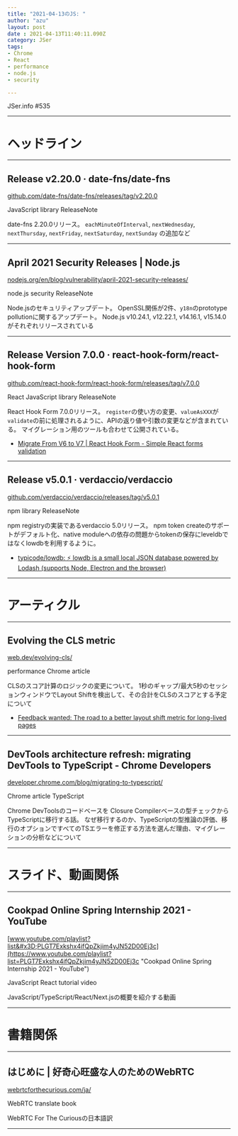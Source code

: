 ```yaml
---
title: "2021-04-13のJS: "
author: "azu"
layout: post
date : 2021-04-13T11:40:11.090Z
category: JSer
tags:
- Chrome
- React
- performance
- node.js
- security

---
```


JSer.info #535

----

<h1 class="site-genre">ヘッドライン</h1>

----

## Release v2.20.0 · date-fns/date-fns
[github.com/date-fns/date-fns/releases/tag/v2.20.0](https://github.com/date-fns/date-fns/releases/tag/v2.20.0 "Release v2.20.0 · date-fns/date-fns")
<p class="jser-tags jser-tag-icon"><span class="jser-tag">JavaScript</span> <span class="jser-tag">library</span> <span class="jser-tag">ReleaseNote</span></p>

date-fns 2.20.0リリース。
`eachMinuteOfInterval`, `nextWednesday`, `nextThursday`, `nextFriday`, `nextSaturday`, `nextSunday` の追加など


----

## April 2021 Security Releases | Node.js
[nodejs.org/en/blog/vulnerability/april-2021-security-releases/](https://nodejs.org/en/blog/vulnerability/april-2021-security-releases/ "April 2021 Security Releases | Node.js")
<p class="jser-tags jser-tag-icon"><span class="jser-tag">node.js</span> <span class="jser-tag">security</span> <span class="jser-tag">ReleaseNote</span></p>

Node.jsのセキュリティアップデート。
OpenSSL関係が2件、`y18n`のprototype pollutionに関するアップデート。
Node.js v10.24.1, v12.22.1, v14.16.1, v15.14.0がそれぞれリリースされている


----

## Release Version 7.0.0 · react-hook-form/react-hook-form
[github.com/react-hook-form/react-hook-form/releases/tag/v7.0.0](https://github.com/react-hook-form/react-hook-form/releases/tag/v7.0.0 "Release Version 7.0.0 · react-hook-form/react-hook-form")
<p class="jser-tags jser-tag-icon"><span class="jser-tag">React</span> <span class="jser-tag">JavaScript</span> <span class="jser-tag">library</span> <span class="jser-tag">ReleaseNote</span></p>

React Hook Form 7.0.0リリース。
`register`の使い方の変更、`valueAsXXX`が`validate`の前に処理されるように、APIの返り値や引数の変更などが含まれている。
マイグレーション用のツールも合わせて公開されている。

- [Migrate From V6 to V7 | React Hook Form - Simple React forms validation](https://react-hook-form.com/migrate-v6-to-v7/ "Migrate From V6 to V7 | React Hook Form - Simple React forms validation")

----

## Release v5.0.1 · verdaccio/verdaccio
[github.com/verdaccio/verdaccio/releases/tag/v5.0.1](https://github.com/verdaccio/verdaccio/releases/tag/v5.0.1 "Release v5.0.1 · verdaccio/verdaccio")
<p class="jser-tags jser-tag-icon"><span class="jser-tag">npm</span> <span class="jser-tag">library</span> <span class="jser-tag">ReleaseNote</span></p>

npm registryの実装であるverdaccio 5.0リリース。
npm token createのサポートがデフォルト化、native moduleへの依存の問題からtokenの保存にleveldbではなくlowdbを利用するように。

- [typicode/lowdb: ⚡️ lowdb is a small local JSON database powered by Lodash (supports Node, Electron and the browser)](https://github.com/typicode/lowdb "typicode/lowdb: ⚡️ lowdb is a small local JSON database powered by Lodash (supports Node, Electron and the browser)")

----
<h1 class="site-genre">アーティクル</h1>

----

## Evolving the CLS metric
[web.dev/evolving-cls/](https://web.dev/evolving-cls/ "Evolving the CLS metric")
<p class="jser-tags jser-tag-icon"><span class="jser-tag">performance</span> <span class="jser-tag">Chrome</span> <span class="jser-tag">article</span></p>

CLSのスコア計算のロジックの変更について。
1秒のギャップ/最大5秒のセッションウィンドウでLayout Shiftを検出して、その合計をCLSのスコアとする予定について

- [Feedback wanted: The road to a better layout shift metric for long-lived pages](https://web.dev/better-layout-shift-metric/ "Feedback wanted: The road to a better layout shift metric for long-lived pages")

----

## DevTools architecture refresh: migrating DevTools to TypeScript - Chrome Developers
[developer.chrome.com/blog/migrating-to-typescript/](https://developer.chrome.com/blog/migrating-to-typescript/ "DevTools architecture refresh: migrating DevTools to TypeScript - Chrome Developers")
<p class="jser-tags jser-tag-icon"><span class="jser-tag">Chrome</span> <span class="jser-tag">article</span> <span class="jser-tag">TypeScript</span></p>

Chrome DevToolsのコードベースを
Closure Compilerベースの型チェックからTypeScriptに移行する話。
なぜ移行するのか、TypeScriptの型推論の評価、移行のオプションですべてのTSエラーを修正する方法を選んだ理由、マイグレーションの分析などについて


----
<h1 class="site-genre">スライド、動画関係</h1>

----

## Cookpad Online Spring Internship 2021 - YouTube
[www.youtube.com/playlist?list&#x3D;PLGT7Exkshx4ifQpZkjim4yJN52D00Ej3c](https://www.youtube.com/playlist?list=PLGT7Exkshx4ifQpZkjim4yJN52D00Ej3c "Cookpad Online Spring Internship 2021 - YouTube")
<p class="jser-tags jser-tag-icon"><span class="jser-tag">JavaScript</span> <span class="jser-tag">React</span> <span class="jser-tag">tutorial</span> <span class="jser-tag">video</span></p>

JavaScript/TypeScript/React/Next.jsの概要を紹介する動画


----
<h1 class="site-genre">書籍関係</h1>

----

## はじめに | 好奇心旺盛な人のためのWebRTC
[webrtcforthecurious.com/ja/](https://webrtcforthecurious.com/ja/ "はじめに | 好奇心旺盛な人のためのWebRTC")
<p class="jser-tags jser-tag-icon"><span class="jser-tag">WebRTC</span> <span class="jser-tag">translate</span> <span class="jser-tag">book</span></p>

WebRTC For The Curiousの日本語訳


----
